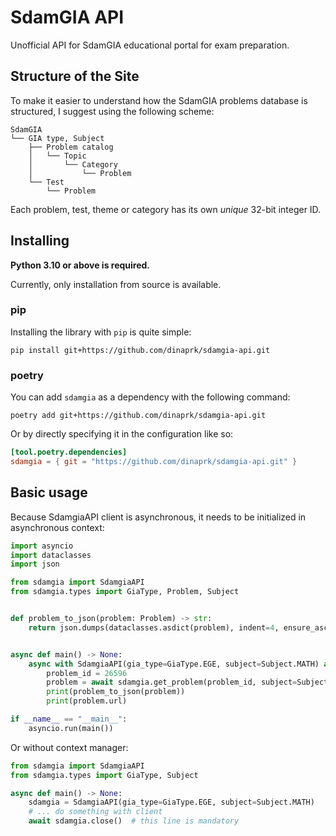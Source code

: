 # SdamGIA API

Unofficial API for SdamGIA educational portal for exam preparation.

## Structure of the Site

To make it easier to understand how the SdamGIA problems database is structured, I suggest using the following scheme:

```
SdamGIA
└── GIA type, Subject
    ├── Problem catalog
    │   └── Topic
    │       └── Category
    │           └── Problem
    └── Test
        └── Problem
```

Each problem, test, theme or category has its own *unique* 32-bit integer ID.

## Installing

**Python 3.10 or above is required.**

Currently, only installation from source is available.

### pip

Installing the library with `pip` is quite simple:

```shell
pip install git+https://github.com/dinaprk/sdamgia-api.git
```

### poetry

You can add `sdamgia` as a dependency with the following command:

```shell
poetry add git+https://github.com/dinaprk/sdamgia-api.git
```

Or by directly specifying it in the configuration like so:

```toml
[tool.poetry.dependencies]
sdamgia = { git = "https://github.com/dinaprk/sdamgia-api.git" }
```

## Basic usage

Because SdamgiaAPI client is asynchronous, it needs to be initialized in asynchronous context:

```python
import asyncio
import dataclasses
import json

from sdamgia import SdamgiaAPI
from sdamgia.types import GiaType, Problem, Subject


def problem_to_json(problem: Problem) -> str:
    return json.dumps(dataclasses.asdict(problem), indent=4, ensure_ascii=False)


async def main() -> None:
    async with SdamgiaAPI(gia_type=GiaType.EGE, subject=Subject.MATH) as sdamgia:
        problem_id = 26596
        problem = await sdamgia.get_problem(problem_id, subject=Subject.MATH)
        print(problem_to_json(problem))
        print(problem.url)

if __name__ == "__main__":
    asyncio.run(main())
```

Or without context manager:

```python
from sdamgia import SdamgiaAPI
from sdamgia.types import GiaType, Subject

async def main() -> None:
    sdamgia = SdamgiaAPI(gia_type=GiaType.EGE, subject=Subject.MATH)
    # ... do something with client
    await sdamgia.close()  # this line is mandatory
```
